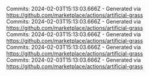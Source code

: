 Commits: 2024-02-03T15:13:03.666Z - Generated via https://github.com/marketplace/actions/artificial-grass
<br>
Commits: 2024-02-03T15:13:03.666Z - Generated via https://github.com/marketplace/actions/artificial-grass
<br>
Commits: 2024-02-03T15:13:03.666Z - Generated via https://github.com/marketplace/actions/artificial-grass
<br>
Commits: 2024-02-03T15:13:03.666Z - Generated via https://github.com/marketplace/actions/artificial-grass
<br>
Commits: 2024-02-03T15:13:03.666Z - Generated via https://github.com/marketplace/actions/artificial-grass
<br>
